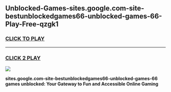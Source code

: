 
## Unblocked-Games-sites.google.com-site-bestunblockedgames66-unblocked-games-66-Play-Free-qzgk1
<h3>
<a href="https://premium76.site?title=sites.google.com-site-bestunblockedgames66-unblocked-games-66&ref=10A">CLICK TO PLAY</a></h3>
<hr>

<h3>
<a href="https://premium76.site?title=sites.google.com-site-bestunblockedgames66-unblocked-games-66&ref=10A">CLICK 2 PLAY</a>
  
</h3>

<a href="https://premium76.site?title=sites.google.com-site-bestunblockedgames66-unblocked-games-66&ref=10A"><img src="https://clearcache.store/games.png"></a>


**sites.google.com-site-bestunblockedgames66-unblocked-games-66 games unblocked: Your Gateway to Fun and Accessible Online Gaming**
